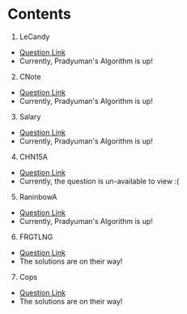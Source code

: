 # Contents

1. LeCandy
- [Question Link](https://www.codechef.com/problems/LECANDY)
- Currently, Pradyuman's Algorithm is up!

2. CNote
- [Question Link](https://www.codechef.com/problems/CNOTE)
- Currently, Pradyuman's Algorithm is up!

3. Salary
- [Question Link](https://www.codechef.com/problems/SALARY)
- Currently, Pradyuman's Algorithm is up!

4. CHN15A
- [Question Link](https://www.codechef.com/problems/CHN15A)
- Currently, the question is un-available to view :( 

5. RaninbowA
- [Question Link](https://www.codechef.com/problems/RAINBOWA)
- Currently, Pradyuman's Algorithm is up!

6. FRGTLNG
- [Question Link](https://www.codechef.com/problems/FRGTNLNG)
- The solutions are on their way!

7. Cops
- [Question Link](https://www.codechef.com/problems/COPS)
- The solutions are on their way!
